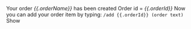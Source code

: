 Your order *{{.orderName}}* has been created
Order id = *{{.orderId}}*
Now you can add your order item by typing: 
`/add {{.orderId}} (order text)`
Show 
